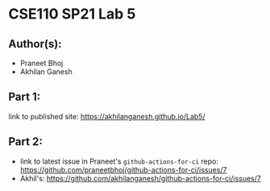# CSE110 SP21 Lab 5

## Author(s):
- Praneet Bhoj
- Akhilan Ganesh

## Part 1:

link to published site: https://akhilanganesh.github.io/Lab5/

## Part 2:
- link to latest issue in Praneet's `github-actions-for-ci` repo: https://github.com/praneetbhoj/github-actions-for-ci/issues/7
- Akhil's: https://github.com/akhilanganesh/github-actions-for-ci/issues/7